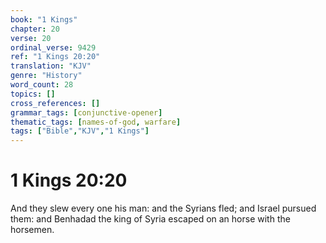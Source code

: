 ```yaml
---
book: "1 Kings"
chapter: 20
verse: 20
ordinal_verse: 9429
ref: "1 Kings 20:20"
translation: "KJV"
genre: "History"
word_count: 28
topics: []
cross_references: []
grammar_tags: [conjunctive-opener]
thematic_tags: [names-of-god, warfare]
tags: ["Bible","KJV","1 Kings"]
---
```


# 1 Kings 20:20

And they slew every one his man: and the Syrians fled; and Israel pursued them: and Benhadad the king of Syria escaped on an horse with the horsemen.
